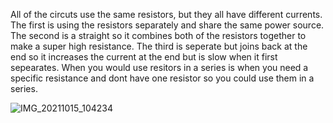 All of the circuts use the same resistors, but they all have different currents. The first is using the resistors separately and share the same power source.
The second is a straight so it combines both of the resistors together to make a super high resistance. The third is seperate but joins back at the end so it increases
the current at the end but is slow when it first sepearates. When you would use resitors in a series is when you need a specific resistance and dont have one
resistor so you could use them in a series.







![IMG_20211015_104234](https://user-images.githubusercontent.com/88846494/137524283-1dc52b16-7cc8-4a1b-be81-7536d508254e.jpg)
